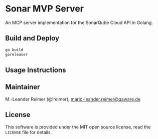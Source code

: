 # Sonar MVP Server

An MCP server implementation for the SonarQube Cloud API in Golang.

## Build and Deploy

```bash
go build
goreleaser 
```

## Usage Instructions

## Maintainer

M.-Leander Reimer (@lreimer), <mario-leander.reimer@qaware.de>

## License

This software is provided under the MIT open source license, read the `LICENSE`
file for details.
